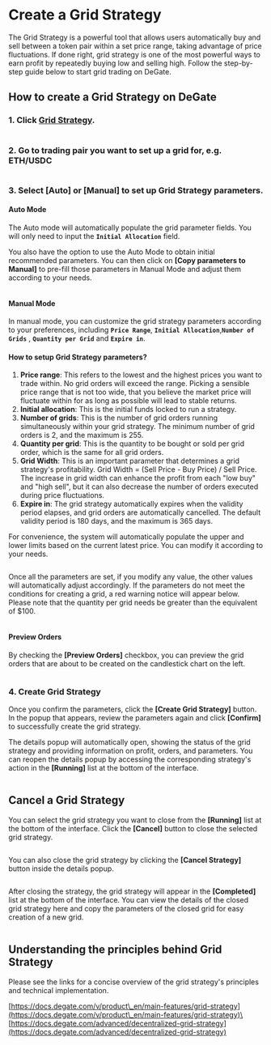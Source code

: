 # Create a Grid Strategy

The Grid Strategy is a powerful tool that allows users automatically buy and sell between a token pair within a set price range, taking advantage of price fluctuations. If done right, grid strategy is one of the most powerful ways to earn profit by repeatedly buying low and selling high. Follow the step-by-step guide below to start grid trading on DeGate.

## How to create a Grid Strategy on DeGate

### 1. Click [Grid Strategy](https://app.degate.com/grid/).&#x20;

<figure><img src="../.gitbook/assets/image (26).png" alt=""><figcaption></figcaption></figure>

### 2. Go to trading pair you want to set up a grid for, e.g. ETH/USDC

<figure><img src="../.gitbook/assets/image (16).png" alt=""><figcaption></figcaption></figure>

### 3. Select **\[Auto]** or **\[Manual]** to set up Grid Strategy parameters.

#### Auto Mode

The Auto mode will automatically populate the grid parameter fields. You will only need to input the **`Initial Allocation`** field.

You also have the option to use the Auto Mode to obtain initial recommended parameters. You can then click on **\[Copy parameters to Manual]** to pre-fill those parameters in Manual Mode and adjust them according to your needs.

<figure><img src="../.gitbook/assets/Jul-12-2023 12-52-02.gif" alt=""><figcaption></figcaption></figure>

#### Manual Mode

In manual mode, you can customize the grid strategy parameters according to your preferences, including **`Price Range`**, **`Initial Allocation`**,**`Number of Grids`** , **`Quantity per Grid`** and **`Expire in`**.

#### How to setup Grid Strategy parameters?

1. **Price range**: This refers to the lowest and the highest prices you want to trade within. No grid orders will exceed the range. Picking a sensible price range that is not too wide, that you believe the market price will fluctuate within for as long as possible will lead to stable returns.&#x20;
2. **Initial allocation**: This is the initial funds locked to run a strategy.&#x20;
3. **Number of grids**: This is the number of grid orders running simultaneously within your grid strategy. The minimum number of grid orders is 2, and the maximum is 255.
4. **Quantity per grid**: This is the quantity to be bought or sold per grid order, which is the same for all grid orders.
5. **Grid Width**: This is an important parameter that determines a grid strategy's profitability. Grid Width = (Sell Price - Buy Price) / Sell Price. The increase in grid width can enhance the profit from each "low buy" and "high sell", but it can also decrease the number of orders executed during price fluctuations.
6. **Expire in**: The grid strategy automatically expires when the validity period elapses, and grid orders are automatically cancelled. The default validity period is 180 days, and the maximum is 365 days.

For convenience, the system will automatically populate the upper and lower limits based on the current latest price. You can modify it according to your needs.

<figure><img src="../.gitbook/assets/image (28).png" alt=""><figcaption></figcaption></figure>

Once all the parameters are set, if you modify any value, the other values will automatically adjust accordingly. If the parameters do not meet the conditions for creating a grid, a red warning notice will appear below. Please note that the quantity per grid needs be greater than the equivalent of $100.

<figure><img src="../.gitbook/assets/设置参数英文.gif" alt=""><figcaption></figcaption></figure>



#### Preview Orders

By checking the **\[Preview Orders]** checkbox, you can preview the grid orders that are about to be created on the candlestick chart on the left.

<figure><img src="../.gitbook/assets/image (5).png" alt=""><figcaption></figcaption></figure>

### 4. Create Grid Strategy

Once you confirm the parameters, click the **\[Create Grid Strategy]** button. In the popup that appears, review the parameters again and click **\[Confirm]** to successfully create the grid strategy.&#x20;

The details popup will automatically open, showing the status of the grid strategy and providing information on profit, orders, and parameters. You can reopen the details popup by accessing the corresponding strategy's action in the **\[Running]** list at the bottom of the interface.

<figure><img src="../.gitbook/assets/英文Create.gif" alt=""><figcaption></figcaption></figure>

## Cancel a Grid Strategy&#x20;

You can select the grid strategy you want to close from the **\[Running]** list at the bottom of the interface. Click the **\[Cancel]** button to close the selected grid strategy.

<figure><img src="../.gitbook/assets/image (10).png" alt=""><figcaption></figcaption></figure>

You can also close the grid strategy by clicking the **\[Cancel Strategy]** button inside the details popup.

<figure><img src="../.gitbook/assets/image.png" alt=""><figcaption></figcaption></figure>

After closing the strategy, the grid strategy will appear in the **\[Completed]** list at the bottom of the interface. You can view the details of the closed grid strategy here and copy the parameters of the closed grid for easy creation of a new grid.

<figure><img src="../.gitbook/assets/image (8).png" alt=""><figcaption></figcaption></figure>

## Understanding the principles behind Grid Strategy

Please see the links for a concise overview of the grid strategy's principles and technical implementation.

[https://docs.degate.com/v/product\_en/main-features/grid-strategy](https://docs.degate.com/v/product\_en/main-features/grid-strategy)\
[https://docs.degate.com/advanced/decentralized-grid-strategy](https://docs.degate.com/advanced/decentralized-grid-strategy)
